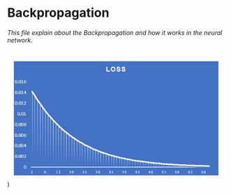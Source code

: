 # Backpropagation

######   This file explain about the Backpropagation and how it works in the neural network.
![Alt text](https://github.com/techpvk/EVR1/blob/main/s6/resource/loss_graph.JPG))  

